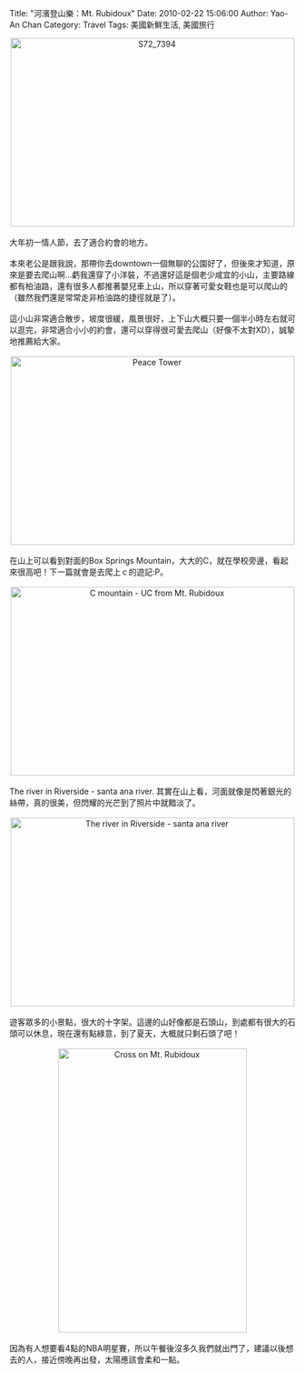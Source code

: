 Title: "河濱登山樂：Mt. Rubidoux"
Date: 2010-02-22 15:06:00
Author: Yao-An Chan
Category: Travel
Tags: 美國新鮮生活, 美國旅行


<div class='post'>
<div style="text-align: center;"><a href="http://www.flickr.com/photos/xavierweathertoplai/4358429584/" title="S72_7394 by PHoytsoics, on Flickr"><img src="http://farm5.static.flickr.com/4065/4358429584_c4b424a87c.jpg" alt="S72_7394" height="332" width="500" /></a><br /></div><br />大年初一情人節，去了適合約會的地方。<br /><br />本來老公是跟我說，那帶你去downtown一個無聊的公園好了，但後來才知道，原來是要去爬山啊...虧我還穿了小洋裝，不過還好這是個老少咸宜的小山，主要路線都有柏油路，還有很多人都推著嬰兒車上山，所以穿著可愛女鞋也是可以爬山的（雖然我們還是常常走非柏油路的捷徑就是了）。<br /><br />這小山非常適合散步，坡度很緩，風景很好，上下山大概只要一個半小時左右就可以逛完，非常適合小小的約會，還可以穿得很可愛去爬山（好像不太對XD），誠摯地推薦給大家。<br /><br /><div style="text-align: center;"><a href="http://www.flickr.com/photos/xavierweathertoplai/4358359904/" title="Peace Tower by PHoytsoics, on Flickr"><img src="http://farm3.static.flickr.com/2732/4358359904_d22600fe63.jpg" alt="Peace Tower" height="332" width="500" /></a><br /></div><br />在山上可以看到對面的Box Springs Mountain，大大的C，就在學校旁邊，看起來很高吧！下一篇就會是去爬上ｃ的遊記:P。<br /><br /><div style="text-align: center;"><a href="http://www.flickr.com/photos/xavierweathertoplai/4357676741/" title="C mountain - UC from Mt. Rubidoux by PHoytsoics, on Flickr"><img src="http://farm5.static.flickr.com/4058/4357676741_8334c7569a.jpg" alt="C mountain - UC from Mt. Rubidoux" height="332" width="500" /></a><br /></div><br />The river in Riverside - santa ana river. 其實在山上看，河面就像是閃著銀光的絲帶，真的很美，但閃耀的光芒到了照片中就黯淡了。<br /><br /><div style="text-align: center;"><a href="http://www.flickr.com/photos/xavierweathertoplai/4358466456/" title="The river in Riverside - santa ana river by PHoytsoics, on Flickr"><img src="http://farm5.static.flickr.com/4067/4358466456_45335a22c5.jpg" alt="The river in Riverside - santa ana river" height="332" width="500" /></a><br /></div><br />遊客眾多的小景點，很大的十字架。這邊的山好像都是石頭山，到處都有很大的石頭可以休息，現在還有點綠意，到了夏天，大概就只剩石頭了吧！<br /><br /><div style="text-align: center;"><a href="http://www.flickr.com/photos/xavierweathertoplai/4358520540/" title="Cross on Mt. Rubidoux by PHoytsoics, on Flickr"><img src="http://farm5.static.flickr.com/4024/4358520540_d87780da63.jpg" alt="Cross on Mt. Rubidoux" height="500" width="332" /></a><br /><br /><div style="text-align: left;">因為有人想要看4點的NBA明星賽，所以午餐後沒多久我們就出門了，建議以後想去的人，接近傍晚再出發，太陽應該會柔和一點。<br /></div></div></div>
